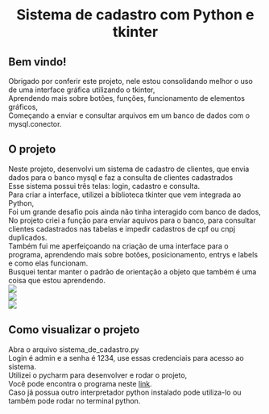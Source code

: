 <h1 align="center">Sistema de cadastro com Python e tkinter</h1>



<h2>Bem vindo!</h2>
Obrigado por conferir este projeto, nele estou consolidando melhor o uso de uma interface gráfica utilizando o tkinter,<br>
Aprendendo mais sobre botões, funções, funcionamento de elementos gráficos, <br>
Começando a enviar e consultar arquivos em um banco de dados com o mysql.conector.<br>



<h2>O projeto</h2>
Neste projeto, desenvolvi um sistema de cadastro de clientes, que envia dados para o banco mysql e faz a consulta de clientes cadastrados <br>
Esse sistema possui três telas: login, cadastro e consulta.<br>
Para criar a interface, utilizei a biblioteca tkinter que vem integrada ao Python,<br>
Foi um grande desafio pois ainda não tinha interagido com banco de dados,<br>
No projeto criei a função para enviar aquivos para o banco, para consultar clientes cadastrados nas tabelas e impedir cadastros de cpf ou cnpj duplicados. <br>
Também fui me aperfeiçoando na criação de uma interface para o programa, aprendendo mais sobre botões, posicionamento, entrys e labels e como elas funcionam.<br>
Busquei tentar manter o padrão de orientação a objeto que também é uma coisa que estou aprendendo.<br>
<img src="https://github.com/brunorodriguesdias/sistema_de_cadastro/blob/master/tela_login.jpg"><br>
<img src="https://github.com/brunorodriguesdias/sistema_de_cadastro/blob/master/tela_cadastro.jpg"><br>
<img src="https://github.com/brunorodriguesdias/sistema_de_cadastro/blob/master/tela_consulta.jpg"><br>

<h2>Como visualizar o projeto</h2>
Abra o arquivo sistema_de_cadastro.py<br>
Login é admin e a senha é 1234, use essas credenciais para acesso ao sistema.<br>
Utilizei o pycharm para desenvolver e rodar o projeto,<br>
Você pode encontra o programa neste <a href="https://www.jetbrains.com/pt-br/pycharm/download/#section=windows">link</a>.<br>
Caso já possua outro interpretador python instalado pode utiliza-lo ou também pode rodar no terminal python.
